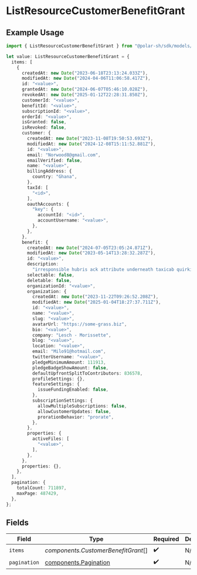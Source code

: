 # ListResourceCustomerBenefitGrant

## Example Usage

```typescript
import { ListResourceCustomerBenefitGrant } from "@polar-sh/sdk/models/components/listresourcecustomerbenefitgrant.js";

let value: ListResourceCustomerBenefitGrant = {
  items: [
    {
      createdAt: new Date("2023-06-18T23:13:24.033Z"),
      modifiedAt: new Date("2024-04-06T11:06:58.417Z"),
      id: "<value>",
      grantedAt: new Date("2024-06-07T05:46:10.028Z"),
      revokedAt: new Date("2025-01-12T22:28:31.850Z"),
      customerId: "<value>",
      benefitId: "<value>",
      subscriptionId: "<value>",
      orderId: "<value>",
      isGranted: false,
      isRevoked: false,
      customer: {
        createdAt: new Date("2023-11-08T19:50:53.693Z"),
        modifiedAt: new Date("2024-12-08T15:11:52.881Z"),
        id: "<value>",
        email: "Norwood8@gmail.com",
        emailVerified: false,
        name: "<value>",
        billingAddress: {
          country: "Ghana",
        },
        taxId: [
          "<id>",
        ],
        oauthAccounts: {
          "key": {
            accountId: "<id>",
            accountUsername: "<value>",
          },
        },
      },
      benefit: {
        createdAt: new Date("2024-07-05T23:05:24.871Z"),
        modifiedAt: new Date("2023-05-14T13:28:32.287Z"),
        id: "<value>",
        description:
          "irresponsible hubris ack attribute underneath taxicab quirkily woot",
        selectable: false,
        deletable: false,
        organizationId: "<value>",
        organization: {
          createdAt: new Date("2023-11-22T09:26:52.208Z"),
          modifiedAt: new Date("2025-01-04T18:27:37.711Z"),
          id: "<value>",
          name: "<value>",
          slug: "<value>",
          avatarUrl: "https://some-grass.biz",
          bio: "<value>",
          company: "Lesch - Morissette",
          blog: "<value>",
          location: "<value>",
          email: "Milo91@hotmail.com",
          twitterUsername: "<value>",
          pledgeMinimumAmount: 111913,
          pledgeBadgeShowAmount: false,
          defaultUpfrontSplitToContributors: 836578,
          profileSettings: {},
          featureSettings: {
            issueFundingEnabled: false,
          },
          subscriptionSettings: {
            allowMultipleSubscriptions: false,
            allowCustomerUpdates: false,
            prorationBehavior: "prorate",
          },
        },
        properties: {
          activeFiles: [
            "<value>",
          ],
        },
      },
      properties: {},
    },
  ],
  pagination: {
    totalCount: 711897,
    maxPage: 487429,
  },
};
```

## Fields

| Field                                                          | Type                                                           | Required                                                       | Description                                                    |
| -------------------------------------------------------------- | -------------------------------------------------------------- | -------------------------------------------------------------- | -------------------------------------------------------------- |
| `items`                                                        | *components.CustomerBenefitGrant*[]                            | :heavy_check_mark:                                             | N/A                                                            |
| `pagination`                                                   | [components.Pagination](../../models/components/pagination.md) | :heavy_check_mark:                                             | N/A                                                            |